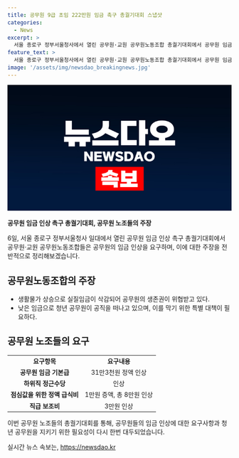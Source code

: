```yaml
---
title: 공무원 9급 초임 222만원 임금 촉구 총궐기대회 스냅샷
categories:
  - News
excerpt: >
  서울 종로구 정부서울청사에서 열린 공무원·교원 공무원노동조합 총궐기대회에서 공무원 임금 촉구가 고조되고 있다. 낮은 임금으로 생존권이 위협받는 상황을 우려하며, 임금 대폭 인상을 요구하고 있다. 특히, 청년 공무원의 삶과 미래를 보장하기 위한 대책이 필요하다고 강조하며, 기본급 및 수당 등의 인상을 요구하고 있다. 이에 관련 노동조합은 각종 급여 항목에 대한 급격한 인상을 요구하고 있다.
feature_text: >
  서울 종로구 정부서울청사에서 열린 공무원·교원 공무원노동조합 총궐기대회에서 공무원 임금 촉구가 고조되고 있다. 낮은 임금으로 생존권이 위협받는 상황을 우려하며, 임금 대폭 인상을 요구하고 있다. 특히, 청년 공무원의 삶과 미래를 보장하기 위한 대책이 필요하다고 강조하며, 기본급 및 수당 등의 인상을 요구하고 있다. 이에 관련 노동조합은 각종 급여 항목에 대한 급격한 인상을 요구하고 있다.
image: '/assets/img/newsdao_breakingnews.jpg'
---
```


<p><img src="/assets/img/newsdao_breakingnews.jpg" alt="ontimetimes 속보" /></p>

<p><b>공무원 임금 인상 촉구 총궐기대회, 공무원 노조들의 주장</b> </p>

<p>6일, 서울 종로구 정부서울청사 일대에서 열린 공무원 임금 인상 촉구 총궐기대회에서 공무원·교원 공무원노동조합들은 공무원의 임금 인상을 요구하며, 이에 대한 주장을 전반적으로 정리해보겠습니다.</p>

<h2 data-ke-size="size26">공무원노동조합의 주장</h2>

<ul>
  <li>생활물가 상승으로 실질임금이 삭감되어 공무원의 생존권이 위협받고 있다.</li>
  <li>낮은 임금으로 청년 공무원이 공직을 떠나고 있으며, 이를 막기 위한 특별 대책이 필요하다.</li>
</ul>

<p data-ke-size="size16"></p>

<h2 data-ke-size="size26">공무원 노조들의 요구</h2>

<table>
  <tr>
    <td style="text-align: center; height: 17px;"><b>요구항목</b></td>
    <td style="text-align: center; height: 17px;"><b>요구내용</b></td>
  </tr>
  <tr>
    <td style="text-align: center; height: 17px;"><b>공무원 임금 기본급</b></td>
    <td style="text-align: center; height: 17px;">31만3천원 정액 인상</td>
  </tr>
  <tr>
    <td style="text-align: center; height: 17px;"><b>하위직 정근수당</b></td>
    <td style="text-align: center; height: 17px;">인상</td>
  </tr>
  <tr>
    <td style="text-align: center; height: 17px;"><b>점심값을 위한 정액 급식비</b></td>
    <td style="text-align: center; height: 17px;">1만원 증액, 총 8만원 인상</td>
  </tr>
  <tr>
    <td style="text-align: center; height: 17px;"><b>직급 보조비</b></td>
    <td style="text-align: center; height: 17px;">3만원 인상</td>
  </tr>
</table>

<p data-ke-size="size16"></p>

<p>이번 공무원 노조들의 총궐기대회를 통해, 공무원들의 임금 인상에 대한 요구사항과 청년 공무원을 지키기 위한 필요성이 다시 한번 대두되었습니다.</p>
실시간 뉴스 속보는, <a href="https://newsdao.kr" rel="dofollow">https://newsdao.kr</a>


